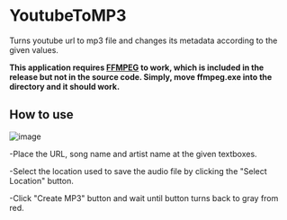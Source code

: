 # YoutubeToMP3
Turns youtube url to mp3 file and changes its metadata according to the given values.

**This application requires [FFMPEG](https://github.com/Tyrrrz/FFmpegBin/releases) to work, which is included in the release but not in the source code. Simply, move ffmpeg.exe into the directory and it should work.**

## How to use
![image](https://github.com/ManamanTR/YoutubeToMP3/assets/110916679/f576a580-5527-43db-80eb-2c9630a3d48a)

-Place the URL, song name and artist name at the given textboxes.

-Select the location used to save the audio file by clicking the "Select Location" button.

-Click "Create MP3" button and wait until button turns back to gray from red.
